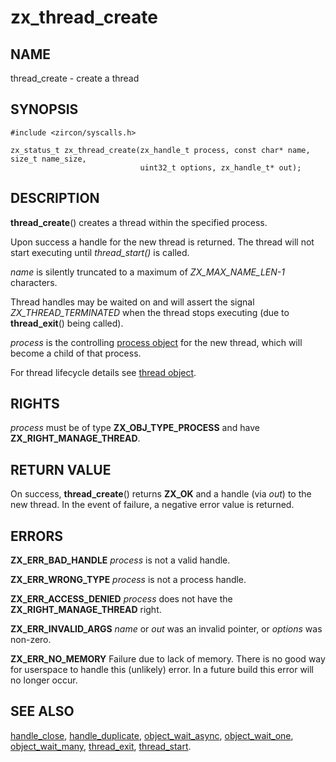 # zx_thread_create

## NAME

thread_create - create a thread

## SYNOPSIS

```
#include <zircon/syscalls.h>

zx_status_t zx_thread_create(zx_handle_t process, const char* name, size_t name_size,
                             uint32_t options, zx_handle_t* out);

```

## DESCRIPTION

**thread_create**() creates a thread within the specified process.

Upon success a handle for the new thread is returned.  The thread
will not start executing until *thread_start()* is called.

*name* is silently truncated to a maximum of *ZX_MAX_NAME_LEN-1* characters.

Thread handles may be waited on and will assert the signal
*ZX_THREAD_TERMINATED* when the thread stops executing (due to
**thread_exit**() being called).

*process* is the controlling [process object](../objects/process.md) for the
new thread, which will become a child of that process.

For thread lifecycle details see [thread object](../objects/thread.md).

## RIGHTS

<!-- Updated by scripts/update-docs-from-abigen, do not edit this section manually. -->

*process* must be of type **ZX_OBJ_TYPE_PROCESS** and have **ZX_RIGHT_MANAGE_THREAD**.

## RETURN VALUE

On success, **thread_create**() returns **ZX_OK** and a handle (via *out*)
to the new thread.  In the event of failure, a negative error value is
returned.

## ERRORS

**ZX_ERR_BAD_HANDLE**  *process* is not a valid handle.

**ZX_ERR_WRONG_TYPE**  *process* is not a process handle.

**ZX_ERR_ACCESS_DENIED**  *process* does not have the **ZX_RIGHT_MANAGE_THREAD** right.

**ZX_ERR_INVALID_ARGS**  *name* or *out* was an invalid pointer, or *options* was
non-zero.

**ZX_ERR_NO_MEMORY**  Failure due to lack of memory.
There is no good way for userspace to handle this (unlikely) error.
In a future build this error will no longer occur.

## SEE ALSO

[handle_close](handle_close.md),
[handle_duplicate](handle_duplicate.md),
[object_wait_async](object_wait_async.md),
[object_wait_one](object_wait_one.md),
[object_wait_many](object_wait_many.md),
[thread_exit](thread_exit.md),
[thread_start](thread_start.md).
